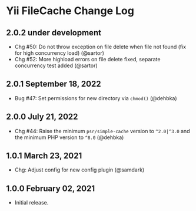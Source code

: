 # Yii FileCache Change Log

## 2.0.2 under development

- Chg #50: Do not throw exception on file delete when file not found (fix for high concurrency load) (@sartor)
- Chg #52: More highload errors on file delete fixed, separate concurrency test added (@sartor)

## 2.0.1 September 18, 2022

- Bug #47: Set permissions for new directory via `chmod()` (@dehbka)

## 2.0.0 July 21, 2022

- Chg #44: Raise the minimum `psr/simple-cache` version to `^2.0|^3.0` and the minimum PHP version to `^8.0` (@dehbka)

## 1.0.1 March 23, 2021

- Chg: Adjust config for new config plugin (@samdark)

## 1.0.0 February 02, 2021

- Initial release.
